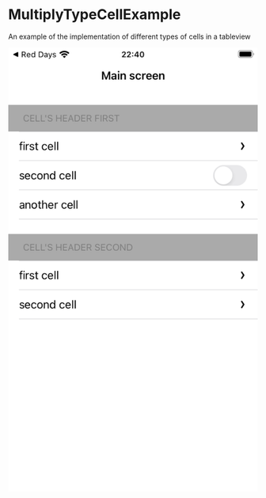 # MultiplyTypeCellExample
An example of the implementation of different types of cells in a tableview

![](https://github.com/demothreen/MultiplyTypeCellExample/blob/main/MultiplyTypeCellExample/Assets.xcassets/Example.imageset/Simulator%20Screen%20Shot%20-%20iPhone%20SE%20(2nd%20generation)%20-%202022-02-13%20at%2022.40.58.png)
